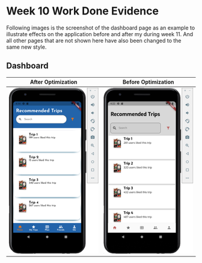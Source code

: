 # **Week 10 Work Done Evidence**

Following images is the screenshot of the dashboard page as an example to illustrate effects on the application before and after my during week 11. And all other pages that are not shown here have also been changed to the same new style.

## Dashboard

| After Optimization                                           | Before Optimization                                          |
| ------------------------------------------------------------ | ------------------------------------------------------------ |
| ![new_dashboard](https://github.com/RachelYang1999/SOFT3888-Evidence/blob/main/Week11/img/new_dashboard.png) | ![old_dashboard](https://github.com/RachelYang1999/SOFT3888-Evidence/blob/main/Week11/img/old_dashboard.png) |

